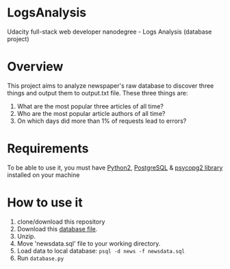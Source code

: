 # LogsAnalysis
Udacity full-stack web developer nanodegree - Logs Analysis (database project)

# Overview
This project aims to analyze newspaper's raw database to discover three things and output them to output.txt file.
These three things are:
1. What are the most popular three articles of all time?
2. Who are the most popular article authors of all time?
3. On which days did more than 1% of requests lead to errors?

# Requirements
To be able to use it, you must have [Python2](https://www.python.org/ftp/python/2.7.13/python-2.7.13.msi), [PostgreSQL](https://www.postgresql.org) & [psycopg2 library](http://initd.org/psycopg/docs/install.html) installed on your machine

# How to use it
1. clone/download this repository
2. Download this [database file](https://d17h27t6h515a5.cloudfront.net/topher/2016/August/57b5f748_newsdata/newsdata.zip).
3. Unzip.
4. Move 'newsdata.sql' file to your working directory.
5. Load data to local database: `psql -d news -f newsdata.sql`
6. Run ` database.py `
